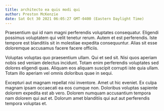 ```yaml
---
title: architecto ea quis modi qui
author: Preston McKenzie
date: Sat Oct 30 2021 06:05:27 GMT-0400 (Eastern Daylight Time)
---
```

Praesentium qui id nam magni perferendis voluptates consequatur. Eligendi possimus voluptatem qui velit tenetur rerum. Autem et est perferendis. Iste tempore est blanditiis sit in molestiae expedita consequuntur. Alias sit esse doloremque accusamus facere facere officiis.

 Voluptas voluptas quo praesentium ullam. Qui et sed sit. Nisi quos aperiam nobis sed veniam delectus incidunt. Totam enim perferendis voluptates sed dolores eligendi quas. Aliquam eos aliquam suscipit corrupti iste quia ullam. Totam illo aperiam vel omnis doloribus quae in sequi.

 Excepturi aut magnam repellat nisi inventore. Amet ut hic eveniet. Ex culpa magnam ipsam occaecati ea eos cumque non. Doloribus voluptas sapiente dolorem expedita est ab vero. Dolorem numquam accusantium tempora nam dolorem qui aut et. Dolorum amet blanditiis qui aut aut perferendis tempora voluptas et.